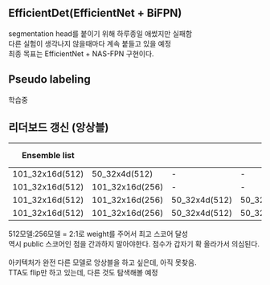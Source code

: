 
## EfficientDet(EfficientNet + BiFPN)
segmentation head를 붙이기 위해 하루종일 애썼지만 실패함<br>
다른 실험이 생각나지 않을때마다 계속 붙들고 있을 예정<br>
최종 목표는 EfficientNet + NAS-FPN 구현이다.

## Pseudo labeling
학습중


## 리더보드 갱신 (앙상블)
|Ensemble list||||epoch Ensemble|TTA|weight|LB score|
|------|---|---|---|---|---|---|---|
|101_32x16d(512)|50_32x4d(512)|-|-|X|O|-|0.6693|
|101_32x16d(512)|101_32x16d(256)|-|-|O|O|-|0.6702|
|101_32x16d(512)|101_32x16d(256)|50_32x4d(512)|50_32x4d(256)|O|O|1:1|0.6764|
|101_32x16d(512)|101_32x16d(256)|50_32x4d(512)|50_32x4d(256)|O|O|2:1|0.6773|

512모델:256모델 = 2:1로 weight를 주어서 최고 스코어 달성<br>
역시 public 스코어인 점을 간과하지 말아야한다. 점수가 갑자기 확 올라가서 의심된다.<br><br>
아키텍처가 완전 다른 모델로 앙상블을 하고 싶은데, 아직 못찾음.<br>
TTA도 flip만 하고 있는데, 다른 것도 탐색해볼 예정
